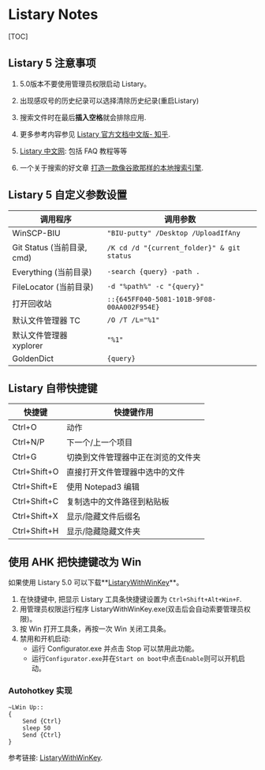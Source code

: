 Listary Notes
===

[TOC]

## Listary 5 注意事项

1. 5.0版本不要使用管理员权限启动 Listary。

2. 出现感叹号的历史纪录可以选择清除历史纪录(重启Listary)

3. 搜索文件时在最后**插入空格**就会排除应用.

4. 更多参考内容参见 [Listary 官方文档中文版- 知乎](https://zhuanlan.zhihu.com/p/24897629).

5. [Listary 中文网](https://www.listarypro.com/): 包括 FAQ 教程等等

6. 一个关于搜索的好文章 [打造一款像谷歌那样的本地搜索引擎]( https://www.runningcheese.com/local-search ).

   

## Listary 5 自定义参数设置

| 调用程序                   | 调用参数                                   |
| -------------------------- | ------------------------------------------ |
| WinSCP-BIU                 | `"BIU-putty" /Desktop /UploadIfAny`        |
| Git Status (当前目录, cmd) | `/K cd /d "{current_folder}" & git status` |
| Everything (当前目录)      | `-search {query} -path . `                 |
| FileLocator (当前目录)     | `-d "%path%" -c "{query}"`                 |
| 打开回收站                 | `::{645FF040-5081-101B-9F08-00AA002F954E}` |
| 默认文件管理器 TC          | `/O /T /L="%1"`                            |
| 默认文件管理器 xyplorer    | `"%1"`                                     |
| GoldenDict                 | `{query}`                                  |





## Listary 自带快捷键

| 快捷键       | 快捷键作用                         |
| ------------ | ---------------------------------- |
| Ctrl+O       | 动作                               |
| Ctrl+N/P     | 下一个/上一个项目                  |
| Ctrl+G       | 切换到文件管理器中正在浏览的文件夹 |
| Ctrl+Shift+O | 直接打开文件管理器中选中的文件     |
| Ctrl+Shift+E | 使用 Notepad3 编辑                 |
| Ctrl+Shift+C | 复制选中的文件路径到粘贴板         |
| Ctrl+Shift+X | 显示/隐藏文件后缀名                |
| Ctrl+Shift+H | 显示/隐藏隐藏文件夹                |



## 使用 AHK 把快捷键改为 Win

如果使用 Listary 5.0 可以下载**[ListaryWithWinKey](https://github.com/KevinWang15/ListaryWithWinKey)**。

1. 在快捷键中, 把显示 Listary 工具条快捷键设置为 `Ctrl+Shift+Alt+Win+F`.
2. 用管理员权限运行程序 ListaryWithWinKey.exe(双击后会自动索要管理员权限)。
3. 按 Win 打开工具条，再按一次 Win 关闭工具条。
4. 禁用和开机启动: 
	- 运行 Configurator.exe 并点击 Stop 可以禁用此功能。
	- 运行`Configurator.exe`并在`Start on boot`中点击`Enable`则可以开机启动。



### Autohotkey 实现

```ahk
~LWin Up::
{
	Send {Ctrl}
	sleep 50
	Send {Ctrl}
}
```

参考链接: [ListaryWithWinKey](https://github.com/KevinWang15/ListaryWithWinKey/blob/master/auto_hot_key_solution.ahk).


